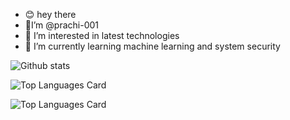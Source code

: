 - 😊 hey there
- 👋I’m @prachi-001
- 👀 I’m interested in latest technologies 
- 🌱 I’m currently learning machine learning and system security

![Github stats](https://github-readme-stats.vercel.app/api?username=prachi-001&theme=vision-friendly-dark&show_icons=true&count_private=true)

![Top Languages Card](https://github-readme-stats.vercel.app/api/top-langs/?username=prachi-001&layout=compact)

![Top Languages Card](https://github-readme-stats.vercel.app/api/top-langs/?username=shinokada)
<!---
prachi-001/prachi-001 is a ✨ special ✨ repository because its `README.md` (this file) appears on your GitHub profile.
You can click the Preview link to take a look at your changes.
--->
